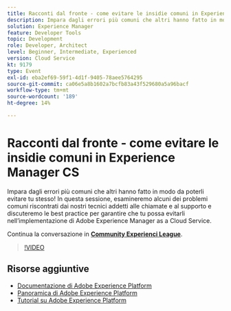 ```yaml
---
title: Racconti dal fronte - come evitare le insidie comuni in Experience Manager CS
description: Impara dagli errori più comuni che altri hanno fatto in modo da poterli evitare tu stesso! In questa sessione, esamineremo alcuni dei problemi comuni riscontrati dai nostri tecnici addetti alle chiamate e al supporto e discuteremo le best practice per garantire che tu possa evitarli nell’implementazione di Adobe Experience Manager as a Cloud Service.
solution: Experience Manager
feature: Developer Tools
topic: Development
role: Developer, Architect
level: Beginner, Intermediate, Experienced
version: Cloud Service
kt: 9179
type: Event
exl-id: eba2ef69-59f1-4d1f-9405-78aee5764295
source-git-commit: ca06e5a8b1602a7bcfb83a43f529680a5a96bacf
workflow-type: tm+mt
source-wordcount: '189'
ht-degree: 14%

---
```


# Racconti dal fronte - come evitare le insidie comuni in Experience Manager CS

Impara dagli errori più comuni che altri hanno fatto in modo da poterli evitare tu stesso! In questa sessione, esamineremo alcuni dei problemi comuni riscontrati dai nostri tecnici addetti alle chiamate e al supporto e discuteremo le best practice per garantire che tu possa evitarli nell’implementazione di Adobe Experience Manager as a Cloud Service.

Continua la conversazione in **[Community Experienci League](https://adobe.ly/3kLQK3j)**.

>[!VIDEO](https://video.tv.adobe.com/v/337852/?quality=12&learn=on&hidetitle=true)

## Risorse aggiuntive

- [Documentazione di Adobe Experience Platform](https://experienceleague.adobe.com/docs/experience-platform.html)
- [Panoramica di Adobe Experience Platform](https://experienceleague.adobe.com/docs/experience-platform/landing/home.html?lang=it)
- [Tutorial su Adobe Experience Platform](https://experienceleague.adobe.com/docs/platform-learn/tutorials/overview.html?lang=it)
